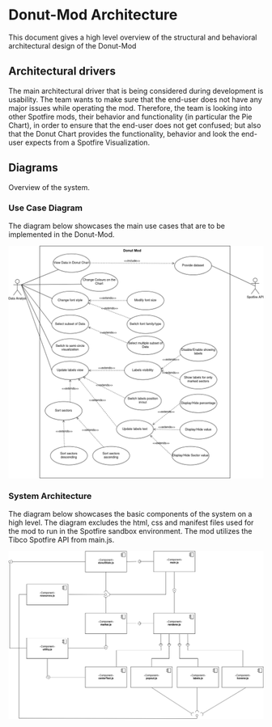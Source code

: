 # Donut-Mod Architecture

This document gives a high level overview of the structural and behavioral architectural design of the Donut-Mod

## Architectural drivers

The main architectural driver that is being considered during development is usability. The team wants to make sure that the end-user does not have any major issues while operating the mod. Therefore, the team is looking into other Spotfire mods, their behavior and functionality (in particular the Pie Chart), in order to ensure that the end-user does not get confused; but also that the Donut Chart provides the functionality, behavior and look the end-user expects from a Spotfire Visualization.
## Diagrams

Overview of the system.

### Use Case Diagram

The diagram below showcases the main use cases that are to be implemented in the Donut-Mod.

![Use Case Diagram](./diagrams/use_case_diagram_v2.png "Use Case Diagram")

### System Architecture

The diagram below showcases the basic components of the system on a high level. The diagram excludes the html, css and manifest files used for the mod to run in the Spotfire sandbox environment. The mod utilizes the Tibco Spotfire API from main.js.

![High Level Architectural Diagram](./diagrams/system_architecture_v4.png "System Architecture Diagram")
